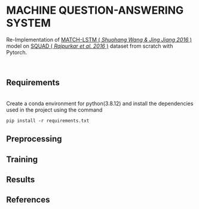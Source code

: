# **MACHINE QUESTION-ANSWERING SYSTEM** 

Re-Implementation of [MATCH-LSTM ( *Shuohang Wang & Jing Jiang 2016* )](https://arxiv.org/abs/1608.07905) model on [SQUAD ( *Rajpurkar et al. 2016* )](https://arxiv.org/abs/1606.05250) dataset from scratch with Pytorch.

<br>

## Requirements 
<br>
Create a conda environment for python(3.8.12) and install the dependencies used in the project using the command

```
pip install -r requirements.txt
```

## Preprocessing

## Training 

## Results

## References
